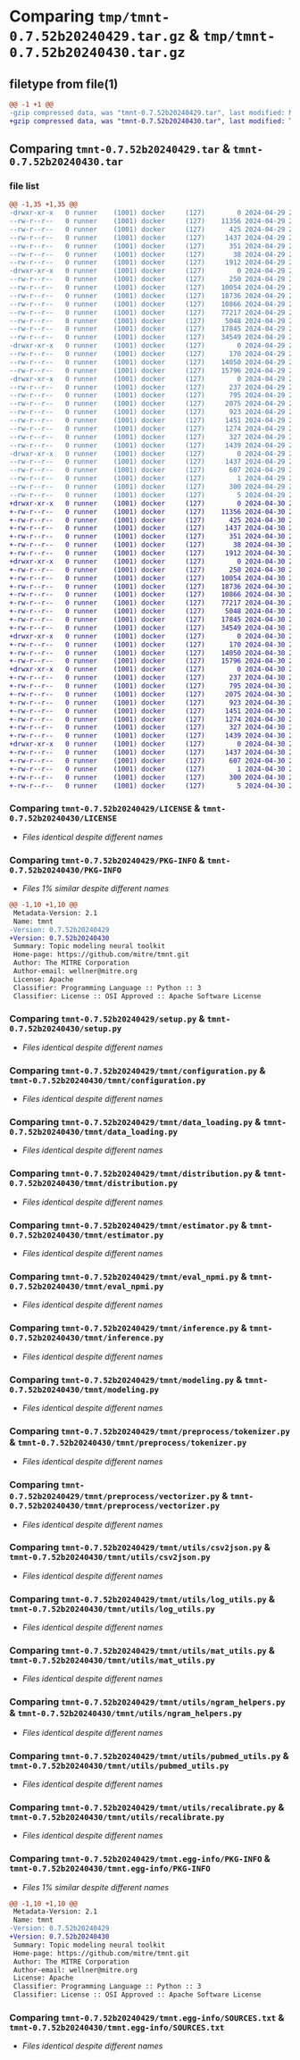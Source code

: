 # Comparing `tmp/tmnt-0.7.52b20240429.tar.gz` & `tmp/tmnt-0.7.52b20240430.tar.gz`

## filetype from file(1)

```diff
@@ -1 +1 @@
-gzip compressed data, was "tmnt-0.7.52b20240429.tar", last modified: Mon Apr 29 23:04:53 2024, max compression
+gzip compressed data, was "tmnt-0.7.52b20240430.tar", last modified: Tue Apr 30 23:05:02 2024, max compression
```

## Comparing `tmnt-0.7.52b20240429.tar` & `tmnt-0.7.52b20240430.tar`

### file list

```diff
@@ -1,35 +1,35 @@
-drwxr-xr-x   0 runner    (1001) docker     (127)        0 2024-04-29 23:04:53.196142 tmnt-0.7.52b20240429/
--rw-r--r--   0 runner    (1001) docker     (127)    11356 2024-04-29 23:04:43.000000 tmnt-0.7.52b20240429/LICENSE
--rw-r--r--   0 runner    (1001) docker     (127)      425 2024-04-29 23:04:43.000000 tmnt-0.7.52b20240429/NOTICE
--rw-r--r--   0 runner    (1001) docker     (127)     1437 2024-04-29 23:04:53.192142 tmnt-0.7.52b20240429/PKG-INFO
--rw-r--r--   0 runner    (1001) docker     (127)      351 2024-04-29 23:04:43.000000 tmnt-0.7.52b20240429/README.md
--rw-r--r--   0 runner    (1001) docker     (127)       38 2024-04-29 23:04:53.196142 tmnt-0.7.52b20240429/setup.cfg
--rw-r--r--   0 runner    (1001) docker     (127)     1912 2024-04-29 23:04:43.000000 tmnt-0.7.52b20240429/setup.py
-drwxr-xr-x   0 runner    (1001) docker     (127)        0 2024-04-29 23:04:53.192142 tmnt-0.7.52b20240429/tmnt/
--rw-r--r--   0 runner    (1001) docker     (127)      250 2024-04-29 23:04:43.000000 tmnt-0.7.52b20240429/tmnt/__init__.py
--rw-r--r--   0 runner    (1001) docker     (127)    10054 2024-04-29 23:04:43.000000 tmnt-0.7.52b20240429/tmnt/configuration.py
--rw-r--r--   0 runner    (1001) docker     (127)    18736 2024-04-29 23:04:43.000000 tmnt-0.7.52b20240429/tmnt/data_loading.py
--rw-r--r--   0 runner    (1001) docker     (127)    10866 2024-04-29 23:04:43.000000 tmnt-0.7.52b20240429/tmnt/distribution.py
--rw-r--r--   0 runner    (1001) docker     (127)    77217 2024-04-29 23:04:43.000000 tmnt-0.7.52b20240429/tmnt/estimator.py
--rw-r--r--   0 runner    (1001) docker     (127)     5048 2024-04-29 23:04:43.000000 tmnt-0.7.52b20240429/tmnt/eval_npmi.py
--rw-r--r--   0 runner    (1001) docker     (127)    17845 2024-04-29 23:04:43.000000 tmnt-0.7.52b20240429/tmnt/inference.py
--rw-r--r--   0 runner    (1001) docker     (127)    34549 2024-04-29 23:04:43.000000 tmnt-0.7.52b20240429/tmnt/modeling.py
-drwxr-xr-x   0 runner    (1001) docker     (127)        0 2024-04-29 23:04:53.192142 tmnt-0.7.52b20240429/tmnt/preprocess/
--rw-r--r--   0 runner    (1001) docker     (127)      170 2024-04-29 23:04:43.000000 tmnt-0.7.52b20240429/tmnt/preprocess/__init__.py
--rw-r--r--   0 runner    (1001) docker     (127)    14050 2024-04-29 23:04:43.000000 tmnt-0.7.52b20240429/tmnt/preprocess/tokenizer.py
--rw-r--r--   0 runner    (1001) docker     (127)    15796 2024-04-29 23:04:43.000000 tmnt-0.7.52b20240429/tmnt/preprocess/vectorizer.py
-drwxr-xr-x   0 runner    (1001) docker     (127)        0 2024-04-29 23:04:53.192142 tmnt-0.7.52b20240429/tmnt/utils/
--rw-r--r--   0 runner    (1001) docker     (127)      237 2024-04-29 23:04:43.000000 tmnt-0.7.52b20240429/tmnt/utils/__init__.py
--rw-r--r--   0 runner    (1001) docker     (127)      795 2024-04-29 23:04:43.000000 tmnt-0.7.52b20240429/tmnt/utils/csv2json.py
--rw-r--r--   0 runner    (1001) docker     (127)     2075 2024-04-29 23:04:43.000000 tmnt-0.7.52b20240429/tmnt/utils/log_utils.py
--rw-r--r--   0 runner    (1001) docker     (127)      923 2024-04-29 23:04:43.000000 tmnt-0.7.52b20240429/tmnt/utils/mat_utils.py
--rw-r--r--   0 runner    (1001) docker     (127)     1451 2024-04-29 23:04:43.000000 tmnt-0.7.52b20240429/tmnt/utils/ngram_helpers.py
--rw-r--r--   0 runner    (1001) docker     (127)     1274 2024-04-29 23:04:43.000000 tmnt-0.7.52b20240429/tmnt/utils/pubmed_utils.py
--rw-r--r--   0 runner    (1001) docker     (127)      327 2024-04-29 23:04:43.000000 tmnt-0.7.52b20240429/tmnt/utils/random.py
--rw-r--r--   0 runner    (1001) docker     (127)     1439 2024-04-29 23:04:43.000000 tmnt-0.7.52b20240429/tmnt/utils/recalibrate.py
-drwxr-xr-x   0 runner    (1001) docker     (127)        0 2024-04-29 23:04:53.192142 tmnt-0.7.52b20240429/tmnt.egg-info/
--rw-r--r--   0 runner    (1001) docker     (127)     1437 2024-04-29 23:04:53.000000 tmnt-0.7.52b20240429/tmnt.egg-info/PKG-INFO
--rw-r--r--   0 runner    (1001) docker     (127)      607 2024-04-29 23:04:53.000000 tmnt-0.7.52b20240429/tmnt.egg-info/SOURCES.txt
--rw-r--r--   0 runner    (1001) docker     (127)        1 2024-04-29 23:04:53.000000 tmnt-0.7.52b20240429/tmnt.egg-info/dependency_links.txt
--rw-r--r--   0 runner    (1001) docker     (127)      300 2024-04-29 23:04:53.000000 tmnt-0.7.52b20240429/tmnt.egg-info/requires.txt
--rw-r--r--   0 runner    (1001) docker     (127)        5 2024-04-29 23:04:53.000000 tmnt-0.7.52b20240429/tmnt.egg-info/top_level.txt
+drwxr-xr-x   0 runner    (1001) docker     (127)        0 2024-04-30 23:05:02.684264 tmnt-0.7.52b20240430/
+-rw-r--r--   0 runner    (1001) docker     (127)    11356 2024-04-30 23:04:52.000000 tmnt-0.7.52b20240430/LICENSE
+-rw-r--r--   0 runner    (1001) docker     (127)      425 2024-04-30 23:04:52.000000 tmnt-0.7.52b20240430/NOTICE
+-rw-r--r--   0 runner    (1001) docker     (127)     1437 2024-04-30 23:05:02.684264 tmnt-0.7.52b20240430/PKG-INFO
+-rw-r--r--   0 runner    (1001) docker     (127)      351 2024-04-30 23:04:52.000000 tmnt-0.7.52b20240430/README.md
+-rw-r--r--   0 runner    (1001) docker     (127)       38 2024-04-30 23:05:02.684264 tmnt-0.7.52b20240430/setup.cfg
+-rw-r--r--   0 runner    (1001) docker     (127)     1912 2024-04-30 23:04:52.000000 tmnt-0.7.52b20240430/setup.py
+drwxr-xr-x   0 runner    (1001) docker     (127)        0 2024-04-30 23:05:02.680264 tmnt-0.7.52b20240430/tmnt/
+-rw-r--r--   0 runner    (1001) docker     (127)      250 2024-04-30 23:04:52.000000 tmnt-0.7.52b20240430/tmnt/__init__.py
+-rw-r--r--   0 runner    (1001) docker     (127)    10054 2024-04-30 23:04:52.000000 tmnt-0.7.52b20240430/tmnt/configuration.py
+-rw-r--r--   0 runner    (1001) docker     (127)    18736 2024-04-30 23:04:52.000000 tmnt-0.7.52b20240430/tmnt/data_loading.py
+-rw-r--r--   0 runner    (1001) docker     (127)    10866 2024-04-30 23:04:52.000000 tmnt-0.7.52b20240430/tmnt/distribution.py
+-rw-r--r--   0 runner    (1001) docker     (127)    77217 2024-04-30 23:04:52.000000 tmnt-0.7.52b20240430/tmnt/estimator.py
+-rw-r--r--   0 runner    (1001) docker     (127)     5048 2024-04-30 23:04:52.000000 tmnt-0.7.52b20240430/tmnt/eval_npmi.py
+-rw-r--r--   0 runner    (1001) docker     (127)    17845 2024-04-30 23:04:52.000000 tmnt-0.7.52b20240430/tmnt/inference.py
+-rw-r--r--   0 runner    (1001) docker     (127)    34549 2024-04-30 23:04:52.000000 tmnt-0.7.52b20240430/tmnt/modeling.py
+drwxr-xr-x   0 runner    (1001) docker     (127)        0 2024-04-30 23:05:02.680264 tmnt-0.7.52b20240430/tmnt/preprocess/
+-rw-r--r--   0 runner    (1001) docker     (127)      170 2024-04-30 23:04:52.000000 tmnt-0.7.52b20240430/tmnt/preprocess/__init__.py
+-rw-r--r--   0 runner    (1001) docker     (127)    14050 2024-04-30 23:04:52.000000 tmnt-0.7.52b20240430/tmnt/preprocess/tokenizer.py
+-rw-r--r--   0 runner    (1001) docker     (127)    15796 2024-04-30 23:04:52.000000 tmnt-0.7.52b20240430/tmnt/preprocess/vectorizer.py
+drwxr-xr-x   0 runner    (1001) docker     (127)        0 2024-04-30 23:05:02.680264 tmnt-0.7.52b20240430/tmnt/utils/
+-rw-r--r--   0 runner    (1001) docker     (127)      237 2024-04-30 23:04:52.000000 tmnt-0.7.52b20240430/tmnt/utils/__init__.py
+-rw-r--r--   0 runner    (1001) docker     (127)      795 2024-04-30 23:04:52.000000 tmnt-0.7.52b20240430/tmnt/utils/csv2json.py
+-rw-r--r--   0 runner    (1001) docker     (127)     2075 2024-04-30 23:04:52.000000 tmnt-0.7.52b20240430/tmnt/utils/log_utils.py
+-rw-r--r--   0 runner    (1001) docker     (127)      923 2024-04-30 23:04:52.000000 tmnt-0.7.52b20240430/tmnt/utils/mat_utils.py
+-rw-r--r--   0 runner    (1001) docker     (127)     1451 2024-04-30 23:04:52.000000 tmnt-0.7.52b20240430/tmnt/utils/ngram_helpers.py
+-rw-r--r--   0 runner    (1001) docker     (127)     1274 2024-04-30 23:04:52.000000 tmnt-0.7.52b20240430/tmnt/utils/pubmed_utils.py
+-rw-r--r--   0 runner    (1001) docker     (127)      327 2024-04-30 23:04:52.000000 tmnt-0.7.52b20240430/tmnt/utils/random.py
+-rw-r--r--   0 runner    (1001) docker     (127)     1439 2024-04-30 23:04:52.000000 tmnt-0.7.52b20240430/tmnt/utils/recalibrate.py
+drwxr-xr-x   0 runner    (1001) docker     (127)        0 2024-04-30 23:05:02.680264 tmnt-0.7.52b20240430/tmnt.egg-info/
+-rw-r--r--   0 runner    (1001) docker     (127)     1437 2024-04-30 23:05:02.000000 tmnt-0.7.52b20240430/tmnt.egg-info/PKG-INFO
+-rw-r--r--   0 runner    (1001) docker     (127)      607 2024-04-30 23:05:02.000000 tmnt-0.7.52b20240430/tmnt.egg-info/SOURCES.txt
+-rw-r--r--   0 runner    (1001) docker     (127)        1 2024-04-30 23:05:02.000000 tmnt-0.7.52b20240430/tmnt.egg-info/dependency_links.txt
+-rw-r--r--   0 runner    (1001) docker     (127)      300 2024-04-30 23:05:02.000000 tmnt-0.7.52b20240430/tmnt.egg-info/requires.txt
+-rw-r--r--   0 runner    (1001) docker     (127)        5 2024-04-30 23:05:02.000000 tmnt-0.7.52b20240430/tmnt.egg-info/top_level.txt
```

### Comparing `tmnt-0.7.52b20240429/LICENSE` & `tmnt-0.7.52b20240430/LICENSE`

 * *Files identical despite different names*

### Comparing `tmnt-0.7.52b20240429/PKG-INFO` & `tmnt-0.7.52b20240430/PKG-INFO`

 * *Files 1% similar despite different names*

```diff
@@ -1,10 +1,10 @@
 Metadata-Version: 2.1
 Name: tmnt
-Version: 0.7.52b20240429
+Version: 0.7.52b20240430
 Summary: Topic modeling neural toolkit
 Home-page: https://github.com/mitre/tmnt.git
 Author: The MITRE Corporation
 Author-email: wellner@mitre.org
 License: Apache
 Classifier: Programming Language :: Python :: 3
 Classifier: License :: OSI Approved :: Apache Software License
```

### Comparing `tmnt-0.7.52b20240429/setup.py` & `tmnt-0.7.52b20240430/setup.py`

 * *Files identical despite different names*

### Comparing `tmnt-0.7.52b20240429/tmnt/configuration.py` & `tmnt-0.7.52b20240430/tmnt/configuration.py`

 * *Files identical despite different names*

### Comparing `tmnt-0.7.52b20240429/tmnt/data_loading.py` & `tmnt-0.7.52b20240430/tmnt/data_loading.py`

 * *Files identical despite different names*

### Comparing `tmnt-0.7.52b20240429/tmnt/distribution.py` & `tmnt-0.7.52b20240430/tmnt/distribution.py`

 * *Files identical despite different names*

### Comparing `tmnt-0.7.52b20240429/tmnt/estimator.py` & `tmnt-0.7.52b20240430/tmnt/estimator.py`

 * *Files identical despite different names*

### Comparing `tmnt-0.7.52b20240429/tmnt/eval_npmi.py` & `tmnt-0.7.52b20240430/tmnt/eval_npmi.py`

 * *Files identical despite different names*

### Comparing `tmnt-0.7.52b20240429/tmnt/inference.py` & `tmnt-0.7.52b20240430/tmnt/inference.py`

 * *Files identical despite different names*

### Comparing `tmnt-0.7.52b20240429/tmnt/modeling.py` & `tmnt-0.7.52b20240430/tmnt/modeling.py`

 * *Files identical despite different names*

### Comparing `tmnt-0.7.52b20240429/tmnt/preprocess/tokenizer.py` & `tmnt-0.7.52b20240430/tmnt/preprocess/tokenizer.py`

 * *Files identical despite different names*

### Comparing `tmnt-0.7.52b20240429/tmnt/preprocess/vectorizer.py` & `tmnt-0.7.52b20240430/tmnt/preprocess/vectorizer.py`

 * *Files identical despite different names*

### Comparing `tmnt-0.7.52b20240429/tmnt/utils/csv2json.py` & `tmnt-0.7.52b20240430/tmnt/utils/csv2json.py`

 * *Files identical despite different names*

### Comparing `tmnt-0.7.52b20240429/tmnt/utils/log_utils.py` & `tmnt-0.7.52b20240430/tmnt/utils/log_utils.py`

 * *Files identical despite different names*

### Comparing `tmnt-0.7.52b20240429/tmnt/utils/mat_utils.py` & `tmnt-0.7.52b20240430/tmnt/utils/mat_utils.py`

 * *Files identical despite different names*

### Comparing `tmnt-0.7.52b20240429/tmnt/utils/ngram_helpers.py` & `tmnt-0.7.52b20240430/tmnt/utils/ngram_helpers.py`

 * *Files identical despite different names*

### Comparing `tmnt-0.7.52b20240429/tmnt/utils/pubmed_utils.py` & `tmnt-0.7.52b20240430/tmnt/utils/pubmed_utils.py`

 * *Files identical despite different names*

### Comparing `tmnt-0.7.52b20240429/tmnt/utils/recalibrate.py` & `tmnt-0.7.52b20240430/tmnt/utils/recalibrate.py`

 * *Files identical despite different names*

### Comparing `tmnt-0.7.52b20240429/tmnt.egg-info/PKG-INFO` & `tmnt-0.7.52b20240430/tmnt.egg-info/PKG-INFO`

 * *Files 1% similar despite different names*

```diff
@@ -1,10 +1,10 @@
 Metadata-Version: 2.1
 Name: tmnt
-Version: 0.7.52b20240429
+Version: 0.7.52b20240430
 Summary: Topic modeling neural toolkit
 Home-page: https://github.com/mitre/tmnt.git
 Author: The MITRE Corporation
 Author-email: wellner@mitre.org
 License: Apache
 Classifier: Programming Language :: Python :: 3
 Classifier: License :: OSI Approved :: Apache Software License
```

### Comparing `tmnt-0.7.52b20240429/tmnt.egg-info/SOURCES.txt` & `tmnt-0.7.52b20240430/tmnt.egg-info/SOURCES.txt`

 * *Files identical despite different names*

